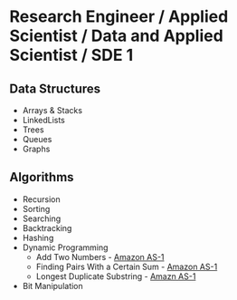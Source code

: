 # Research Engineer / Applied Scientist / Data and Applied Scientist / SDE 1

## Data Structures 
- Arrays & Stacks
- LinkedLists
- Trees
- Queues
- Graphs

## Algorithms 
- Recursion
- Sorting
- Searching
- Backtracking
- Hashing
- Dynamic Programming
  - Add Two Numbers - [Amazon AS-1](https://leetcode.com/problems/add-two-numbers/description/) 
  - Finding Pairs With a Certain Sum - [Amazon AS-1](https://leetcode.com/problems/finding-pairs-with-a-certain-sum/)
  - Longest Duplicate Substring - [Amazn AS-1](https://leetcode.com/problems/longest-duplicate-substring/)
- Bit Manipulation

